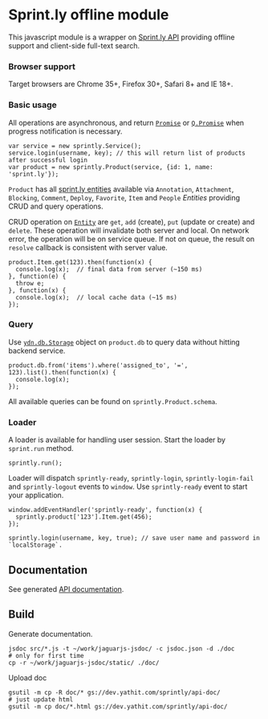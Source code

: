 Sprint.ly offline module
========================

This javascript module is a wrapper on [Sprint.ly API](https://sprintly.uservoice.com/knowledgebase/topics/15784-api) providing offline support and client-side full-text search.

### Browser support

Target browsers are Chrome 35+, Firefox 30+, Safari 8+ and IE 18+. 

### Basic usage

All operations are asynchronous, and return [`Promise`](https://developer.mozilla.org/en-US/docs/Web/JavaScript/Reference/Global_Objects/Promise) or [`Q.Promise`](https://github.com/kriskowal/q/wiki/API-Reference) when progress notification is necessary.  

    var service = new sprintly.Service();
    service.login(username, key); // this will return list of products after successful login
    var product = new sprintly.Product(service, {id: 1, name: 'sprint.ly'});
    
`Product` has all [sprint.ly entities](https://sprintly.uservoice.com/knowledgebase/topics/15784-api) available via `Annotation`, `Attachment`, `Blocking`, `Comment`, `Deploy`, `Favorite`, `Item` and `People` _Entities_ providing CRUD and query operations.

CRUD operation on [`Entity`](http://dev.yathit.com/sprintly/api-doc/sprintly.Entity.html) are `get`, `add` (create), `put` (update or create) and `delete`. These operation will invalidate both server and local. On network error, the operation will be on service queue. If not on queue, the result on `resolve` callback is consistent with server value.
    
    product.Item.get(123).then(function(x) {
      console.log(x);  // final data from server (~150 ms)
    }, function(e) {
      throw e;        
    }, function(x) {
      console.log(x);  // local cache data (~15 ms)
    });
    
### Query    
    
Use [`ydn.db.Storage`](http://dev.yathit.com/api-reference/ydn-db/storage.html) object on `product.db` to query data without hitting backend service.
    
    product.db.from('items').where('assigned_to', '=', 123).list().then(function(x) {
      console.log(x);
    });
    
All available queries can be found on `sprintly.Product.schema`.   
 
### Loader
 
A loader is available for handling user session. Start the loader by `sprint.run` method.
 
    sprintly.run(); 
    
Loader will dispatch `sprintly-ready`, `sprintly-login`, `sprintly-login-fail` and `sprintly-logout` events to `window`. Use `sprintly-ready` event to start your application.
  
    window.addEventHandler('sprintly-ready', function(x) {
      sprintly.product['123'].Item.get(456);
    });

    sprintly.login(username, key, true); // save user name and password in `localStorage`.
    
    
Documentation
-------------

See generated [API documentation](http://dev.yathit.com/sprintly/api-doc/).

Build
-----

Generate documentation.

    jsdoc src/*.js -t ~/work/jaguarjs-jsdoc/ -c jsdoc.json -d ./doc
    # only for first time
    cp -r ~/work/jaguarjs-jsdoc/static/ ./doc/
    
Upload doc

    gsutil -m cp -R doc/* gs://dev.yathit.com/sprintly/api-doc/
    # just update html
    gsutil -m cp doc/*.html gs://dev.yathit.com/sprintly/api-doc/
    